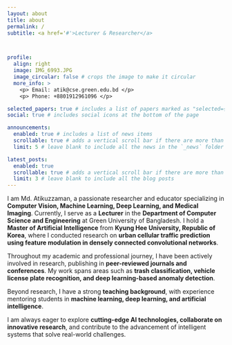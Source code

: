 ```yaml
---
layout: about
title: about
permalink: /
subtitle: <a href='#'>Lecturer & Researcher</a>



profile:
  align: right
  image: IMG_6993.JPG
  image_circular: false # crops the image to make it circular
  more_info: >
    <p> Email: atik@cse.green.edu.bd </p>
    <p> Phone: +8801912961096 </p>

selected_papers: true # includes a list of papers marked as "selected={true}"
social: true # includes social icons at the bottom of the page

announcements:
  enabled: true # includes a list of news items
  scrollable: true # adds a vertical scroll bar if there are more than 3 news items
  limit: 5 # leave blank to include all the news in the `_news` folder

latest_posts:
  enabled: true
  scrollable: true # adds a vertical scroll bar if there are more than 3 new posts items
  limit: 3 # leave blank to include all the blog posts
---
```

I am Md. Atikuzzaman, a passionate researcher and educator specializing in **Computer Vision, Machine Learning, Deep Learning, and Medical Imaging**. Currently, I serve as a **Lecturer** in the **Department of Computer Science and Engineering** at Green University of Bangladesh. I hold a **Master of Artificial Intelligence** from **Kyung Hee University, Republic of Korea**, where I conducted research on **urban cellular traffic prediction using feature modulation in densely connected convolutional networks**.  

Throughout my academic and professional journey, I have been actively involved in research, publishing in **peer-reviewed journals and conferences**. My work spans areas such as **trash classification, vehicle license plate recognition, and deep learning-based anomaly detection**.  

Beyond research, I have a strong **teaching background**, with experience mentoring students in **machine learning, deep learning, and artificial intelligence**.

I am always eager to explore **cutting-edge AI technologies, collaborate on innovative research**, and contribute to the advancement of intelligent systems that solve real-world challenges.  
